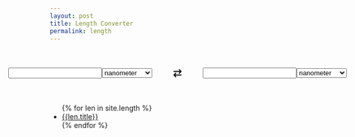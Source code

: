 ```yaml
---
layout: post
title: Length Converter
permalink: length
---
```


<style>
  .length_converter {
    margin: 50px 0;
  }
  .length_converter,
  .input,
  .output {
    display: flex;
    align-items: center;
    justify-content: center;
  }
  .switch a{
    width: 100px;
    display: grid;
    place-items: center;
  }
  @media (max-width: 639px) {
    .length_converter,
    .input,
    .output {
      display: grid;
    }
    .switch a{
      width: 100%;
      height: 60px;
    }
  }
  .myList {
    display: grid;
    grid-template-columns: 1fr 1fr;
  }
</style>
<div class="length_converter">
  <div class="input">
    <input type="text" id="inputValue" />
    <select id="selectInput">
      <option value="nm">nanometer</option>
      <option value="μm">micrometer</option>
      <option value="mm">millimeter</option>
      <option value="cm">centimeter</option>
      <option value="in">inch</option>
      <option value="ft">foot</option>
      <option value="yd">yard</option>
      <option value="m">meter</option>
      <option value="km">kilometer</option>
      <option value="mi">mile</option>
      <option value="nmi">Nautical mile</option>
    </select>
  </div>
  <div class="switch" id="switch">
    <a href="/length/{{page.switch}}">
      <svg width="16" hight="16" viewBox="0 0 512 512">
        <path
          d="M32 176h370.8l-57.38 57.38c-12.5 12.5-12.5 32.75 0 45.25C351.6 284.9 359.8 288 368 288s16.38-3.125 22.62-9.375l112-112c12.5-12.5 12.5-32.75 0-45.25l-112-112c-12.5-12.5-32.75-12.5-45.25 0s-12.5 32.75 0 45.25L402.8 112H32c-17.69 0-32 14.31-32 32S14.31 176 32 176zM480 336H109.3l57.38-57.38c12.5-12.5 12.5-32.75 0-45.25s-32.75-12.5-45.25 0l-112 112c-12.5 12.5-12.5 32.75 0 45.25l112 112C127.6 508.9 135.8 512 144 512s16.38-3.125 22.62-9.375c12.5-12.5 12.5-32.75 0-45.25L109.3 400H480c17.69 0 32-14.31 32-32S497.7 336 480 336z" />
      </svg>
    </a>
  </div>
  <div class="output">
    <input type="text" id="outputValue" />
    <select id="selectOutput">
      <option value="nm">nanometer</option>
      <option value="μm">micrometer</option>
      <option value="mm">millimeter</option>
      <option value="cm">centimeter</option>
      <option value="in">inch</option>
      <option value="ft">foot</option>
      <option value="yd">yard</option>
      <option value="m">meter</option>
      <option value="km">kilometer</option>
      <option value="mi">mile</option>
      <option value="nmi">Nautical mile</option>
    </select>
  </div>
</div>

<ul>
  {% for len in site.length %}
  <li>
    <a href="{{len.url}}">{{len.title}}</a>
  </li>
  {% endfor %}
</ul>
<script src="/assets/js/length.js"></script>